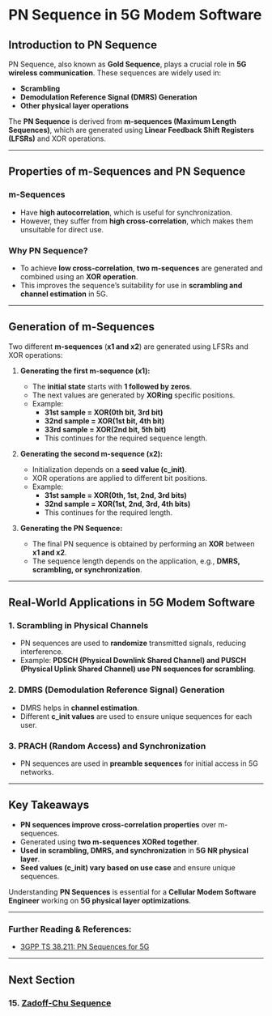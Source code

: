 # **PN Sequence in 5G Modem Software**

## **Introduction to PN Sequence**

PN Sequence, also known as **Gold Sequence**, plays a crucial role in **5G wireless communication**. These sequences are widely used in:
- **Scrambling**
- **Demodulation Reference Signal (DMRS) Generation**
- **Other physical layer operations**

The **PN Sequence** is derived from **m-sequences (Maximum Length Sequences)**, which are generated using **Linear Feedback Shift Registers (LFSRs)** and XOR operations.

---
## **Properties of m-Sequences and PN Sequence**

### **m-Sequences**
- Have **high autocorrelation**, which is useful for synchronization.
- However, they suffer from **high cross-correlation**, which makes them unsuitable for direct use.

### **Why PN Sequence?**
- To achieve **low cross-correlation**, **two m-sequences** are generated and combined using an **XOR operation**.
- This improves the sequence’s suitability for use in **scrambling and channel estimation** in 5G.

---
## **Generation of m-Sequences**

Two different **m-sequences** (**x1 and x2**) are generated using LFSRs and XOR operations:

1. **Generating the first m-sequence (x1):**
   - The **initial state** starts with **1 followed by zeros**.
   - The next values are generated by **XORing** specific positions.
   - Example:
     - **31st sample = XOR(0th bit, 3rd bit)**
     - **32nd sample = XOR(1st bit, 4th bit)**
     - **33rd sample = XOR(2nd bit, 5th bit)**
     - This continues for the required sequence length.

2. **Generating the second m-sequence (x2):**
   - Initialization depends on a **seed value (c_init)**.
   - XOR operations are applied to different bit positions.
   - Example:
     - **31st sample = XOR(0th, 1st, 2nd, 3rd bits)**
     - **32nd sample = XOR(1st, 2nd, 3rd, 4th bits)**
     - This continues for the required length.

3. **Generating the PN Sequence:**
   - The final PN sequence is obtained by performing an **XOR** between **x1 and x2**.
   - The sequence length depends on the application, e.g., **DMRS, scrambling, or synchronization**.

---
## **Real-World Applications in 5G Modem Software**

### **1. Scrambling in Physical Channels**
- PN sequences are used to **randomize** transmitted signals, reducing interference.
- Example: **PDSCH (Physical Downlink Shared Channel) and PUSCH (Physical Uplink Shared Channel) use PN sequences for scrambling**.

### **2. DMRS (Demodulation Reference Signal) Generation**
- DMRS helps in **channel estimation**.
- Different **c_init values** are used to ensure unique sequences for each user.

### **3. PRACH (Random Access) and Synchronization**
- PN sequences are used in **preamble sequences** for initial access in 5G networks.

---
## **Key Takeaways**
- **PN sequences improve cross-correlation properties** over m-sequences.
- Generated using **two m-sequences XORed together**.
- **Used in scrambling, DMRS, and synchronization** in **5G NR physical layer**.
- **Seed values (c_init) vary based on use case** and ensure unique sequences.

Understanding **PN Sequences** is essential for a **Cellular Modem Software Engineer** working on **5G physical layer optimizations**.

---
### **Further Reading & References:**
- [3GPP TS 38.211: PN Sequences for 5G](https://www.3gpp.org)

---
## Next Section
### 15. [Zadoff-Chu Sequence](Essential_Modules_5G_PHY/Zadoff_Chu_Sequence.md)
